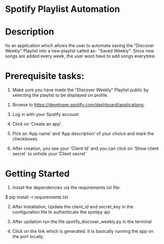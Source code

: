 # Spotify Playlist Automation

# Description
Its an application which allows the user to automate saving the "Discover Weekly" Playlist into a new playlist called as- "Saved Weekly". Since new songs are added every week, the user wont have to add songs everytime.

# Prerequisite tasks:
1. Make sure you have made the "Discover Weekly" Playlist public by selecting the playlist to be displayed on       profile.

2. Browse to https://developer.spotify.com/dashboard/applications.

3. Log in with your Spotify account.

4. Click on ‘Create an app’.

5. Pick an ‘App name’ and ‘App description’ of your choice and mark the checkboxes.

6. After creation, you see your ‘Client Id’ and you can click on ‘Show client secret` to unhide your ’Client secret’

# Getting Started

1. Install the dependencies via the requirements txt file:

$ pip install -r requirements.txt

2. After installation, Update the client_id and secret_key in the configuration file to authenticate the spotipy api

3. After updation run the file spotify_discover_weekly.py in the terminal

4. Click on the link which is generated. It is basically running the app on the port locally.